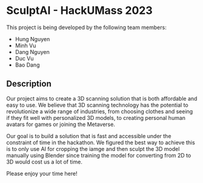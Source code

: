 # SculptAI - HackUMass 2023

This project is being developed by the following team members:

- Hung Nguyen
- Minh Vu
- Dang Nguyen
- Duc Vu
- Bao Dang

## Description

Our project aims to create a 3D scanning solution that is both affordable and easy to use. We believe that 3D scanning technology has the potential to revolutionize a wide range of industries, from choosing clothes and seeing if they fit well with personalized 3D models, to creating personal human avatars for games or joining the Metaverse.

Our goal is to build a solution that is fast and accessible under the constraint of time in the hackathon. We figured the best way to achieve this is to only use AI for cropping the iamge and then sculpt the 3D model manually using Blender since training the model for converting from 2D to 3D would cost us a lot of time.

Please enjoy your time here!

